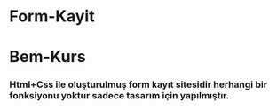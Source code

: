 # Form-Kayit

# Bem-Kurs

### Html+Css ile oluşturulmuş form kayıt sitesidir herhangi bir fonksiyonu yoktur sadece tasarım için yapılmıştır.
